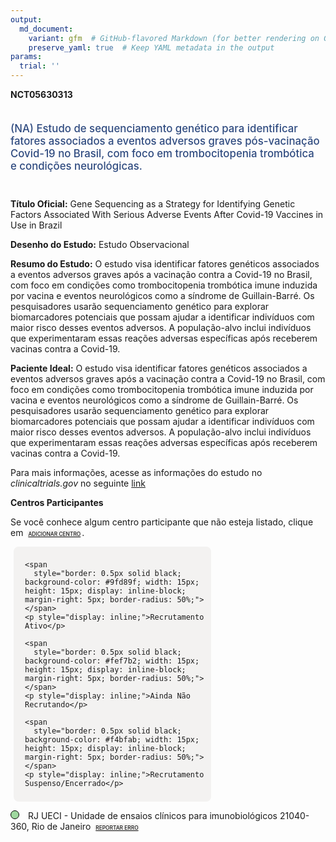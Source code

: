 ```yaml
---
output: 
  md_document:
    variant: gfm  # GitHub-flavored Markdown (for better rendering on GitHub)
    preserve_yaml: true  # Keep YAML metadata in the output
params:
  trial: ''
---
```


**NCT05630313**

<div style="padding: 5px 5px 5px 0px; font-size: 1.20em; font-weight: 500; color: #2E4A7F; text-align: left; margin-bottom: 20px">

(NA) Estudo de sequenciamento genético para identificar fatores
associados a eventos adversos graves pós-vacinação Covid-19 no Brasil,
com foco em trombocitopenia trombótica e condições neurológicas.

</div>

**Título Oficial:** Gene Sequencing as a Strategy for Identifying
Genetic Factors Associated With Serious Adverse Events After Covid-19
Vaccines in Use in Brazil

**Desenho do Estudo:** Estudo Observacional

**Resumo do Estudo:** O estudo visa identificar fatores genéticos
associados a eventos adversos graves após a vacinação contra a Covid-19
no Brasil, com foco em condições como trombocitopenia trombótica imune
induzida por vacina e eventos neurológicos como a síndrome de
Guillain-Barré. Os pesquisadores usarão sequenciamento genético para
explorar biomarcadores potenciais que possam ajudar a identificar
indivíduos com maior risco desses eventos adversos. A população-alvo
inclui indivíduos que experimentaram essas reações adversas específicas
após receberem vacinas contra a Covid-19.

**Paciente Ideal:** O estudo visa identificar fatores genéticos
associados a eventos adversos graves após a vacinação contra a Covid-19
no Brasil, com foco em condições como trombocitopenia trombótica imune
induzida por vacina e eventos neurológicos como a síndrome de
Guillain-Barré. Os pesquisadores usarão sequenciamento genético para
explorar biomarcadores potenciais que possam ajudar a identificar
indivíduos com maior risco desses eventos adversos. A população-alvo
inclui indivíduos que experimentaram essas reações adversas específicas
após receberem vacinas contra a Covid-19.

Para mais informações, acesse as informações do estudo no
*clinicaltrials.gov* no seguinte
[link](https://clinicaltrials.gov/ct2/show/NCT05630313)

**Centros Participantes**

Se você conhece algum centro participante que não esteja listado, clique
em
<span style="color: #2E4A7F; margin-left: 2px; padding: 2px; background-color: #f3f2f1; border-radius: 8px; font-weight: 500; font-size: 0.6em">[ADICIONAR
CENTRO](https://flazar.shinyapps.io/formsapp?study_nct_id=NCT05630313&location_id=N%2FA&location_full_name=N%2FA&form_type=Adicionar%20Centro%7D)</span>.

<div style="margin-bottom: 8px; margin-left: 5px; padding: 8px; max-width: 300px; background-color: #f3f2f1; border-radius: 8px;">

<div style="margin-left: 10px;">

    <span 
      style="border: 0.5px solid black; background-color: #9fd89f; width: 15px; height: 15px; display: inline-block; margin-right: 5px; border-radius: 50%;"></span>
    <p style="display: inline;">Recrutamento Ativo</p>

</div>

<div style="margin-left: 10px;">

    <span 
      style="border: 0.5px solid black; background-color: #fef7b2; width: 15px; height: 15px; display: inline-block; margin-right: 5px; border-radius: 50%;"></span>
    <p style="display: inline;">Ainda Não Recrutando</p>

</div>

<div style="margin-left: 10px;">

    <span 
      style="border: 0.5px solid black; background-color: #f4bfab; width: 15px; height: 15px; display: inline-block; margin-right: 5px; border-radius: 50%;"></span>
    <p style="display: inline;">Recrutamento Suspenso/Encerrado</p>

</div>

</div>

<span style="border: 0.5px solid black; display: inline-block; width: 12px; height: 12px; border-radius: 50%; margin-right: 10px; padding-bottom: 0px; background-color: #9fd89f;"></span>
RJ UECI - Unidade de ensaios clínicos para imunobiológicos 21040-360,
Rio de Janeiro
<span style="color: #2E4A7F; margin-left: 2px; padding: 2px; background-color: #f3f2f1; border-radius: 8px; font-weight: 500; font-size: 0.6em">[REPORTAR
ERRO](https://flazar.shinyapps.io/formsapp?study_nct_id=NCT05630313&location_id=UNIDADEDEENSAIOSCLINICOSPARAIMUNOBIOLOGICOSUECIRIODEJANEIROBRAZIL&location_full_name=UECI%20-%20Unidade%20de%20ensaios%20cl%C3%ADnicos%20para%20imunobiol%C3%B3gicos%2C%2021040-360%2C%20Rio%20de%20Janeiro&form_type=Reportar%20Erro)</span>
